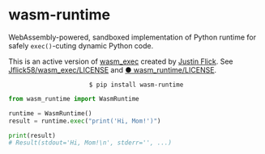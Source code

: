 # wasm-runtime

WebAssembly-powered, sandboxed implementation of Python runtime for safely `exec()`-cuting dynamic Python code.

This is an active version of [wasm_exec](https://github.com/Jflick58/wasm_exec) created by [Justin Flick](https://github.com/Jflick58). See [Jflick58/wasm_exec/LICENSE](https://github.com/Jflick58/wasm_exec/blob/main/LICENSE) and [● wasm_runtime/LICENSE](https://github.com/AWeirdDev/wasm_runtime).

<div align="center">

`$ pip install wasm-runtime`

</div>

```python
from wasm_runtime import WasmRuntime

runtime = WasmRuntime()
result = runtime.exec("print('Hi, Mom!')")

print(result)
# Result(stdout='Hi, Mom!\n', stderr='', ...)
```
